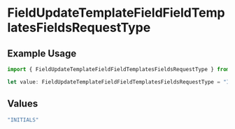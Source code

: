 # FieldUpdateTemplateFieldFieldTemplatesFieldsRequestType

## Example Usage

```typescript
import { FieldUpdateTemplateFieldFieldTemplatesFieldsRequestType } from "@documenso/sdk-typescript/models/operations";

let value: FieldUpdateTemplateFieldFieldTemplatesFieldsRequestType = "INITIALS";
```

## Values

```typescript
"INITIALS"
```